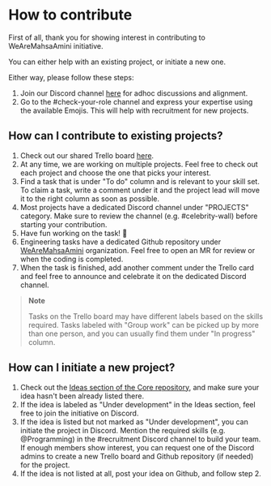 # How to contribute

First of all, thank you for showing interest in contributing to WeAreMahsaAmini initiative.

You can either help with an existing project, or initiate a new one.

Either way, please follow these steps:

1. Join our Discord channel [here](https://discord.gg/R76M7vedbe) for adhoc discussions and alignment.
2. Go to the #check-your-role channel and express your expertise using the available Emojis. This will help with recruitment for new projects.


## How can I contribute to existing projects?

1. Check out our shared Trello board [here](https://trello.com/w/wearemahsaamini).
2. At any time, we are working on multiple projects. Feel free to check out each project and choose the one that picks your interest.
3. Find a task that is under "To do" column and is relevant to your skill set. To claim a task, write a comment under it and the project lead will move it to the right column as soon as possible.
4. Most projects have a dedicated Discord channel under "PROJECTS" category. Make sure to review the channel (e.g. #celebrity-wall) before starting your contribution.
5. Have fun working on the task! 🎉
6. Engineering tasks have a dedicated Github repository under [WeAreMahsaAmini](https://github.com/WeAreMahsaAmini) organization. Feel free to open an MR for review or when the coding is completed.
7. When the task is finished, add another comment under the Trello card and feel free to announce and celebrate it on the dedicated Discord channel.

> **Note**
>
> Tasks on the Trello board may have different labels based on the skills required. Tasks labeled with "Group work" can be picked up by more than one person, and you can usually find them under "In progress" column.


## How can I initiate a new project?

1. Check out the [Ideas section of the Core repository](https://github.com/WeAreMahsaAmini/Core/discussions), and make sure your idea hasn't been already listed there.
2. If the idea is labeled as "Under development" in the Ideas section, feel free to join the initiative on Discord.
3. If the idea is listed but not marked as "Under development", you can initiate the project in Discord. Mention the required skills (e.g. @Programming) in the #recruitment Discord channel to build your team. If enough members show interest, you can request one of the Discord admins to create a new Trello board and Github repository (if needed) for the project.
4. If the idea is not listed at all, post your idea on Github, and follow step 2.
